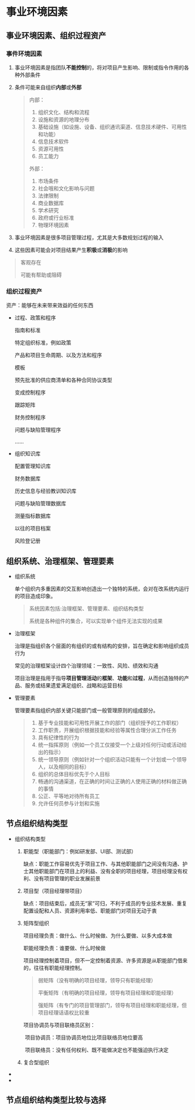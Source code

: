 # 事业环境因素

## 事业环境因素、组织过程资产

### 事件环境因素

1. 事业环境因素是指团队**不能控制**的，将对项目产生影响、限制或指令作用的各种外部条件

2. 条件可能来自组织**内部**或**外部**

   > 内部：
   >
   > 1. 组织文化、结构和流程
   > 2. 设施和资源的地理分布
   > 3. 基础设施（如设施、设备、组织通讯渠道、信息技术硬件、可用性和功能）
   > 4. 信息技术软件
   > 5. 资源可用性
   > 6. 员工能力
   >
   > 外部：
   >
   > 1. 市场条件
   > 2. 社会哦和文化影响与问题
   > 3. 法律限制
   > 4. 商业数据库
   > 5. 学术研究
   > 6. 政府或行业标准
   > 7. 物理环境因素

3. 事业环境因素是很多项目管理过程，尤其是大多数规划过程的输入

4. 这些因素可能会对项目结果产生**积极**或**消极**的影响

> 客观存在
>
> 可能有帮助或阻碍

### 组织过程资产

资产：能够在未来带来效益的任何东西

- 过程、政策和程序

  指南和标准

  特定组织标准，例如政策

  产品和项目生命周期、以及方法和程序

  模板

  预先批准的供应商清单和各种合同协议类型

  变成控制程序

  跟踪矩阵

  财务控制程序

  问题与缺陷管理程序

  ……

- 组织知识库

  配置管理知识库

  财务数据库

  历史信息与经验教训知识库

  问题与缺陷管理数据库

  测量指标数据库

  以往的项目档案

  风险登记册

## 组织系统、治理框架、管理要素

- 组织系统

  单个组织内多重因素的交互影响创造出一个独特的系统，会对在改系统内运行的项目造成印象。

  > 系统因素包括:治理框架、管理要素、组织结构类型
  >
  > 系统是各种组件的集合，可以实现单个组件无法实现的成果

- 治理框架

  治理是指组织各个层面的有组织的或有结构的安排，旨在确定和影响组织成员行为

  常见的治理框架设计四个治理领域：一致性、风险、绩效和沟通

  项目治理是指用于指导**项目管理活动**的**框架**、**功能**和**过程**，从而创造独特的产品、服务或结果遗爱满足组织、战略和运营目标

- 管理要素

  管理要素指组织内部关键只能部门或一般管理原则的组成部分。

  > 1. 基于专业技能和可用性开展工作的部门（组织授予的工作职权）
  > 2. 工作职责，开展组织根据技能和经验等属性合理分派工作任务
  > 3. 具有纪律性的行为
  > 4. 统一指挥原则（例如一个员工仅接受一个上级对任何行动或活动给出的指示）
  > 5. 统一领导原则（例如针对一个组织活动只能有一个计划或一个领导人，以及相同的目标）
  > 6. 组织的总体目标优先于个人目标
  > 7. 畅通的沟通渠道，在正确的时间让正确的人使用正确的材料做正确的事情
  > 8. 公正、平等地对待所有员工
  > 9. 允许任何员参与计划和实施

## 节点组织结构类型

- 组织结构类型

  1. 职能型（职能部门：例如研发部、UI部、测试部）

     缺点：职能工作容易优先于项目工作、与其他职能部门之间没有沟通、护士其他职能部门在项目上的利益、没有全职的项目经理，项目经理没有权利、没有项目管理的职业发展前景

  2. 项目型（项目经理带项目）

     缺点：项目结束后，成员无“家”可归，不利于成员的专业技术发展、重复配置设配和人员、资源利用率低、职能部门对项目无动于衷

  3. 矩阵型组织

     项目经理负责：做什么、什么时候做、为什么要做、以多大成本做

     职能经理负责：谁要做、什么时候做

     项目经理控制着项目，但不一定控制着资源、许多资源是从职能部门借来的，往往有职能经理控制。

     > 弱矩阵（没有明确的项目经理，领导只有职能经理）
     >
     > 平衡矩阵（有明确的项目经理，领导有项目经理和职能经理）
     >
     > 强矩阵（有专门的项目管理部门，领导有项目经理和职能经理，但项目经理话语权比较重

     项目协调员与项目联络员区别：
  
     ​	项目协调员：项目协调员地位比项目联络员地位要高
  
     ​	项目联络员：没有任何权利、既不能做决定也不能强迫执行决定
  
  4. 复合型组织



- 

  

- 

## 节点组织结构类型比较与选择